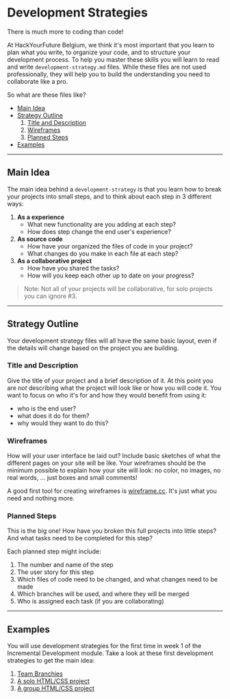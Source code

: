 # Development Strategies

There is much more to coding than code!

At HackYourFuture Belgium, we think it's most important that you learn to plan what you write, to organize your code, and to structure your development process.  To help you master these skills you will learn to read and write `development-strategy.md` files. While these files are not used professionally, they will help you to build the understanding you need to collaborate like a pro.

So what are these files like?

- [Main Idea](#main-idea)
- [Strategy Outline](#strategy-outline)
  1. [Title and Description](title-and-description)
  1. [Wireframes](#wireframes)
  1. [Planned Steps](#planned-steps)
- [Examples](#examples)

---

## Main Idea

The main idea behind a `development-strategy` is that you learn how to break your projects into small steps, and to think about each step in 3 different ways:

1. __As a experience__
    - What new functionality are you adding at each step?
    - How does step change the end user's experience?
1. __As source code__
    - How have your organized the files of code in your project?
    - What changes do you make in each file at each step?
1. __As a collaborative project__
    - How have you shared the tasks?
    - How will you keep each other up to date on your progress?

> Note: Not all of your projects will be collaborative, for solo projects you can ignore #3.

---

## Strategy Outline

Your development strategy files will all have the same basic layout, even if the details will change based on the project you are building.

### Title and Description

Give the title of your project and a brief description of it.  At this point you are _not_ describing what the project will look like or how you will code it.  You want to focus on who it's for and how they would benefit from using it:

- who is the end user?
- what does it do for them?
- why would they want to do this?

### Wireframes

How will your user interface be laid out? Include basic sketches of what the different pages on your site will be like.  Your wireframes should be the minimum possible to explain how your site will look: no color, no images, no real words, ... just boxes and small comments!

A good first tool for creating wireframes is [wireframe.cc](https://wireframe.cc/).  It's just what you need and nothing more.

### Planned Steps

This is the big one!  How have you broken this full projects into little steps?  And what tasks need to be completed for this step?

Each planned step might include:

1. The number and name of the step
1. The user story for this step
1. Which files of code need to be changed, and what changes need to be made
1. Which branches will be used, and where they will be merged
1. Who is assigned each task (if you are collaborating)

---

## Examples

You will use development strategies for the first time in week 1 of the Incremental Development module.  Take a look at these first development strategies to get the main idea:

1. [Team Branchies](https://github.com/hackyourfuturebelgium/team-branchies)
1. [A solo HTML/CSS project](https://github.com/hackyourfuturebelgium/incremental-development/tree/master/week-1/development-strategy-semantic-layout.md)
1. [A group HTML/CSS project](https://github.com/hackyourfuturebelgium/incremental-development/tree/master/week-2/development-strategy-forks-and-prs.md)
